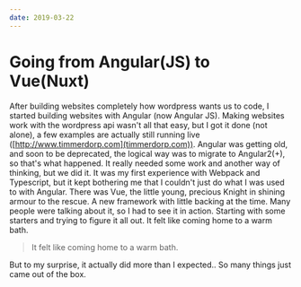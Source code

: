 ```yaml
---
date: 2019-03-22
---
```


# Going from Angular(JS) to Vue(Nuxt)

After building websites completely how wordpress wants us to code, I started building websites with Angular (now Angular JS). Making websites work with the wordpress api wasn't all that easy, but I got it done (not alone), a few examples are actually still running live ([http://www.timmerdorp.com](timmerdorp.com)).
Angular was getting old, and soon to be deprecated, the logical way was to migrate to Angular2(+), so that's what happened. It really needed some work and another way of thinking, but we did it. It was my first experience with Webpack and Typescript, but it kept bothering me that I couldn't just do what I was used to with Angular.
There was Vue, the little young, precious Knight in shining armour to the rescue. A new framework with little backing at the time. Many people were talking about it, so I had to see it in action. Starting with some starters and trying to figure it all out. It felt like coming home to a warm bath.

> It felt like coming home to a warm bath.

But to my surprise, it actually did more than I expected.. So many things just came out of the box.
